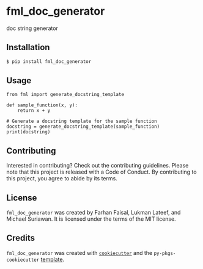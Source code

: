 # fml_doc_generator

doc string generator

## Installation

```bash
$ pip install fml_doc_generator
```

## Usage
```
from fml import generate_docstring_template

def sample_function(x, y):
    return x + y

# Generate a docstring template for the sample function
docstring = generate_docstring_template(sample_function)
print(docstring)
```

## Contributing

Interested in contributing? Check out the contributing guidelines. Please note that this project is released with a Code of Conduct. By contributing to this project, you agree to abide by its terms.

## License

`fml_doc_generator` was created by Farhan Faisal, Lukman Lateef, and Michael Suriawan. It is licensed under the terms of the MIT license.

## Credits

`fml_doc_generator` was created with [`cookiecutter`](https://cookiecutter.readthedocs.io/en/latest/) and the `py-pkgs-cookiecutter` [template](https://github.com/py-pkgs/py-pkgs-cookiecutter).
